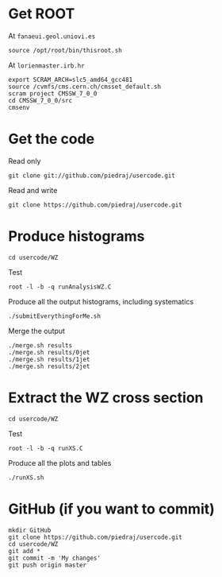 Get ROOT
====

At `fanaeui.geol.uniovi.es`

    source /opt/root/bin/thisroot.sh

At `lorienmaster.irb.hr`

    export SCRAM_ARCH=slc5_amd64_gcc481
    source /cvmfs/cms.cern.ch/cmsset_default.sh
    scram project CMSSW_7_0_0
    cd CMSSW_7_0_0/src
    cmsenv


Get the code
====

Read only

    git clone git://github.com/piedraj/usercode.git

Read and write

    git clone https://github.com/piedraj/usercode.git


Produce histograms
====

    cd usercode/WZ

Test

    root -l -b -q runAnalysisWZ.C

Produce all the output histograms, including systematics

    ./submitEverythingForMe.sh

Merge the output

    ./merge.sh results
    ./merge.sh results/0jet
    ./merge.sh results/1jet
    ./merge.sh results/2jet


Extract the WZ cross section
====

    cd usercode/WZ

Test

    root -l -b -q runXS.C

Produce all the plots and tables

    ./runXS.sh


GitHub (if you want to commit)
====

    mkdir GitHub
    git clone https://github.com/piedraj/usercode.git
    cd usercode/WZ
    git add *
    git commit -m 'My changes'
    git push origin master

